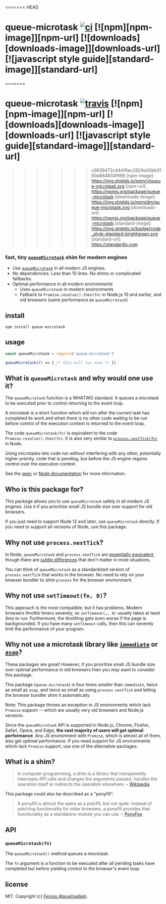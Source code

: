 <<<<<<< HEAD
# queue-microtask [![ci][ci-image]][ci-url] [![npm][npm-image]][npm-url] [![downloads][downloads-image]][downloads-url] [![javascript style guide][standard-image]][standard-url]

[ci-image]: https://img.shields.io/github/workflow/status/feross/queue-microtask/ci/master
[ci-url]: https://github.com/feross/queue-microtask/actions
=======
# queue-microtask [![travis][travis-image]][travis-url] [![npm][npm-image]][npm-url] [![downloads][downloads-image]][downloads-url] [![javascript style guide][standard-image]][standard-url]

[travis-image]: https://img.shields.io/travis/feross/queue-microtask/master.svg
[travis-url]: https://travis-ci.org/feross/queue-microtask
>>>>>>> c9839472c444f6ec2829e00bb0169a884834f986
[npm-image]: https://img.shields.io/npm/v/queue-microtask.svg
[npm-url]: https://npmjs.org/package/queue-microtask
[downloads-image]: https://img.shields.io/npm/dm/queue-microtask.svg
[downloads-url]: https://npmjs.org/package/queue-microtask
[standard-image]: https://img.shields.io/badge/code_style-standard-brightgreen.svg
[standard-url]: https://standardjs.com

### fast, tiny [`queueMicrotask`](https://developer.mozilla.org/en-US/docs/Web/API/WindowOrWorkerGlobalScope/queueMicrotask) shim for modern engines

- Use [`queueMicrotask`](https://developer.mozilla.org/en-US/docs/Web/API/WindowOrWorkerGlobalScope/queueMicrotask) in all modern JS engines.
- No dependencies. Less than 10 lines. No shims or complicated fallbacks.
- Optimal performance in all modern environments
  - Uses `queueMicrotask` in modern environments
  - Fallback to `Promise.resolve().then(fn)` in Node.js 10 and earlier, and old browsers (same performance as `queueMicrotask`)

## install

```
npm install queue-microtask
```

## usage

```js
const queueMicrotask = require('queue-microtask')

queueMicrotask(() => { /* this will run soon */ })
```

## What is `queueMicrotask` and why would one use it?

The `queueMicrotask` function is a WHATWG standard. It queues a microtask to be executed prior to control returning to the event loop.

A microtask is a short function which will run after the current task has completed its work and when there is no other code waiting to be run before control of the execution context is returned to the event loop.

The code `queueMicrotask(fn)` is equivalent to the code `Promise.resolve().then(fn)`. It is also very similar to [`process.nextTick(fn)`](https://nodejs.org/api/process.html#process_process_nexttick_callback_args) in Node.

Using microtasks lets code run without interfering with any other, potentially higher priority, code that is pending, but before the JS engine regains control over the execution context.

See the [spec](https://html.spec.whatwg.org/multipage/timers-and-user-prompts.html#microtask-queuing) or [Node documentation](https://nodejs.org/api/globals.html#globals_queuemicrotask_callback) for more information.

## Who is this package for?

This package allows you to use `queueMicrotask` safely in all modern JS engines. Use it if you prioritize small JS bundle size over support for old browsers.

If you just need to support Node 12 and later, use `queueMicrotask` directly. If you need to support all versions of Node, use this package.

## Why not use `process.nextTick`?

In Node, `queueMicrotask` and `process.nextTick` are [essentially equivalent](https://nodejs.org/api/globals.html#globals_queuemicrotask_callback), though there are [subtle differences](https://github.com/YuzuJS/setImmediate#macrotasks-and-microtasks) that don't matter in most situations.

You can think of `queueMicrotask` as a standardized version of `process.nextTick` that works in the browser. No need to rely on your browser bundler to shim `process` for the browser environment.

## Why not use `setTimeout(fn, 0)`?

This approach is the most compatible, but it has problems. Modern browsers throttle timers severely, so `setTimeout(…, 0)` usually takes at least 4ms to run. Furthermore, the throttling gets even worse if the page is backgrounded. If you have many `setTimeout` calls, then this can severely limit the performance of your program.

## Why not use a microtask library like [`immediate`](https://www.npmjs.com/package/immediate) or [`asap`](https://www.npmjs.com/package/asap)?

These packages are great! However, if you prioritize small JS bundle size over optimal performance in old browsers then you may want to consider this package.

This package (`queue-microtask`) is four times smaller than `immediate`, twice as small as `asap`, and twice as small as using `process.nextTick` and letting the browser bundler shim it automatically.

Note: This package throws an exception in JS environments which lack `Promise` support -- which are usually very old browsers and Node.js versions.

Since the `queueMicrotask` API is supported in Node.js, Chrome, Firefox, Safari, Opera, and Edge, **the vast majority of users will get optimal performance**. Any JS environment with `Promise`, which is almost all of them, also get optimal performance. If you need support for JS environments which lack `Promise` support, use one of the alternative packages.

## What is a shim?

> In computer programming, a shim is a library that transparently intercepts API calls and changes the arguments passed, handles the operation itself or redirects the operation elsewhere. – [Wikipedia](https://en.wikipedia.org/wiki/Shim_(computing))

This package could also be described as a "ponyfill".

> A ponyfill is almost the same as a polyfill, but not quite. Instead of patching functionality for older browsers, a ponyfill provides that functionality as a standalone module you can use. – [PonyFoo](https://ponyfoo.com/articles/polyfills-or-ponyfills)

## API

### `queueMicrotask(fn)`

The `queueMicrotask()` method queues a microtask.

The `fn` argument is a function to be executed after all pending tasks have completed but before yielding control to the browser's event loop.

## license

MIT. Copyright (c) [Feross Aboukhadijeh](https://feross.org).
